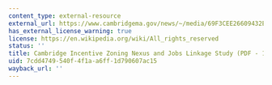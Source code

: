 ```yaml
---
content_type: external-resource
external_url: https://www.cambridgema.gov/news/~/media/69F3CEE26609432EA86CCC6C72E73C59.ashx
has_external_license_warning: true
license: https://en.wikipedia.org/wiki/All_rights_reserved
status: ''
title: Cambridge Incentive Zoning Nexus and Jobs Linkage Study (PDF - 1.43 MB)
uid: 7cdd4749-540f-4f1a-a6ff-1d790607ac15
wayback_url: ''
---
```

